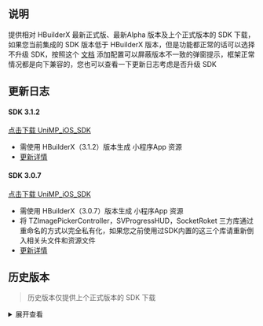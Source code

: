## 说明

提供相对 HBuilderX 最新正式版、最新Alpha 版本及上个正式版本的 SDK 下载，如果您当前集成的 SDK 版本低于 HBuilderX 版本，但是功能都正常的话可以选择不升级 SDK，按照这个 [文档](https://ask.dcloud.net.cn/article/35627) 添加配置可以屏蔽版本不一致的弹窗提示，框架正常情况都是向下兼容的，您也可以查看一下更新日志考虑是否升级 SDK

## 更新日志

#### SDK 3.1.2
[点击下载 UniMP_iOS_SDK](http://download.dcloud.net.cn/unimpsdk/UniMPSDK_iOS@3.1.2.zip)

+ 需使用 HBuilderX（3.1.2）版本生成 小程序App 资源
+ [更新详情](https://download1.dcloud.net.cn/hbuilderx/changelog/3.1.2.20210205-alpha.html)

#### SDK 3.0.7
[点击下载 UniMP_iOS_SDK](http://download.dcloud.net.cn/unimpsdk/UniMPSDK_iOS@3.0.7.zip)

+ 需使用 HBuilderX（3.0.7）版本生成 小程序App 资源
+ 将 TZImagePickerController，SVProgressHUD，SocketRoket 三方库通过重命名的方式以完全私有化，如果您之前使用过SDK内置的这三个库请重新倒入相关头文件和资源文件
+ [更新详情](https://download1.dcloud.net.cn/hbuilderx/changelog/3.0.7.20210109-alpha.html)


## 历史版本
> 历史版本仅提供上个正式版本的 SDK 下载

<details>
<summary>展开查看</summary>

#### 下载地址
链接: [https://pan.baidu.com/s/1UCsDFTc7IdhgCarPmuGHaQ](https://pan.baidu.com/s/1UCsDFTc7IdhgCarPmuGHaQ)  密码: edh1

#### SDK 3.1.1

+ 需使用 HBuilderX（3.1.1）版本生成 小程序App 资源
+ [更新详情](https://download1.dcloud.net.cn/hbuilderx/changelog/3.1.1.20210204-alpha.html)

#### SDK 3.1.0

+ 需使用 HBuilderX（3.1.0）版本生成 小程序App 资源
+ iOS平台 修复 关闭当前小程序立刻打开另一个小程序后，小程序可能无法关闭的Bug [详情](https://ask.dcloud.net.cn/question/115243)
+ iOS平台 新增 小程序页面关闭时支持动态设置原生导航栏的显隐方法 [详情](https://nativesupport.dcloud.net.cn/UniMPDocs/API/ios?id=SetNavigationBarHidden)
+ [其他更新详情](https://download1.dcloud.net.cn/hbuilderx/changelog/3.1.0.20210202-alpha.html)

#### SDK 3.0.5

+ 需使用 HBuilderX（3.0.5）版本生成 小程序App 资源
+ [更新详情](https://download1.dcloud.net.cn/hbuilderx/changelog/3.0.5.20210107.html)

#### SDK 3.0.4

+ 需使用 HBuilderX（3.0.4）版本生成 小程序App 资源
+ [更新详情](https://download1.dcloud.net.cn/hbuilderx/changelog/3.0.4.20201230-alpha.html)

#### SDK 3.0.3

+ 需使用 HBuilderX（3.0.3）版本生成 小程序App 资源
+ [更新详情](https://download1.dcloud.net.cn/hbuilderx/changelog/3.0.3.20201228-alpha.html)

#### SDK 3.0.2

+ 需使用 HBuilderX（3.0.2）版本生成 小程序App 资源
+ iOS平台 修复 小程序跳转其他原生页面再返回小程序时，对应生命周期事件 onShow、onHide 没有触发的Bug
+ [其他更新详情](https://download1.dcloud.net.cn/hbuilderx/changelog/3.0.2.20201225-alpha.html)

#### SDK 3.0.0

+ 需使用HBuilderX（3.0.0）版本生成 小程序App 资源
+ iOS平台 新增 小程序的打开方式支持原生 push 方式 [详情](https://nativesupport.dcloud.net.cn/UniMPDocs/Sample/ios?id=%e5%90%af%e5%8a%a8%e6%96%b9%e5%bc%8f)
+ iOS平台 新增 支持开启侧滑手势关闭小程序 [详情](https://nativesupport.dcloud.net.cn/UniMPDocs/Sample/ios?id=%e4%be%a7%e6%bb%91%e6%89%8b%e5%8a%bf%e5%85%b3%e9%97%ad%e5%b0%8f%e7%a8%8b%e5%ba%8f)
+ 升级 SDWebImage 5.10.0 版本，对应 libSDWebImage.a 库
+ 升级 ZipArchive 2.2.3 版本，对应 libcoreSupport.a 库
+ [其他更新详情](https://download1.dcloud.net.cn/hbuilderx/changelog/3.0.0.20201219-alpha.html)

#### SDK 2.9.10

+ 需使用HBuilderX（2.9.10）版本生成 小程序App 资源
+ iOS平台 修复 窗口标题栏 titleNView 设置 type 为 transparent 时，在 ActionSheet 上显示的按钮样式异常的Bug
+ iOS平台 修复 从相册选择视频后调用 uni.navigateBack() 关闭页面时会退出小程序的Bug
+ [其他更新详情](https://download1.dcloud.net.cn/hbuilderx/changelog/2.9.10.20201117-alpha.html)

#### SDK 2.9.8

+ 需使用HBuilderX（2.9.8）版本生成 小程序App 资源
+ [更新详情](https://download1.dcloud.net.cn/hbuilderx/changelog/2.9.8.20201110.html)

#### SDK 2.9.7

+ 需使用HBuilderX（2.9.7）版本生成 小程序App 资源
+ [更新详情](https://download1.dcloud.net.cn/hbuilderx/changelog/2.9.7.20201103-alpha.html)

UniMP_iOS_SDK@2.9.5.20201024

+ 需使用HBuilderX（2.9.5）版本生成 小程序App 资源
+ [更新详情](https://download1.dcloud.net.cn/hbuilderx/changelog/2.9.5.20201024-alpha.html)

#### 2020年10月14日发布

+ 需使用HBuilderX（2.9.3）版本生成 小程序App 资源
+ 修复 nvue image 组件 mode 设置 widthFix、heightFix 不生效的Bug [详情](https://ask.dcloud.net.cn/question/98827);
+ 修复 nvue map 组件中添加 polyline 边线总是带个箭头的Bug [详情](https://ask.dcloud.net.cn/question/91041);
+ 修复 wgt热更新后 plus.runtime.getProperty 获取的 versionCode 不正确的Bug [详情](https://ask.dcloud.net.cn/question/108425);
+ [其他更新详情](https://download1.dcloud.net.cn/hbuilderx/changelog/2.9.3.20201014.html)

#### 2020年09月27日发布

+ 需使用HBuilderX（2.9.1）版本生成 小程序App 资源
+ 修复 2.9.0 版引出的 nvue image 组件动态设置样式在 iOS14 以下设备图片不显示的Bug;
+ 修复 tabbar 中的文本在 iOS14 上无法完整显示的Bug;
+ 修复 获取通讯录 plus.contacts.getAddressBook 在 iOS14 上导致应用闪退的Bug;
+ [更新详情](https://download1.dcloud.net.cn/hbuilderx/changelog/2.9.1.20200927-alpha.html)

#### 2020年09月25日发布

+ 需使用HBuilderX（2.9.0）版本生成 小程序App 资源
+ 适配 iOS14；
+ 修复 小程序前后台切换或跳转其他原生页面在返回小程序页面时，对应的应用生命周期 onShow、onHide 没有触发的Bug;
+ 修复 安装App后，偶现首次无法正常启动小程序的Bug;
+ 其他更新 [详情](https://download1.dcloud.net.cn/hbuilderx/changelog/2.9.0.20200925-alpha.html)

#### 2020年09月27日发布

+ 需使用HBuilderX（2.8.13）版本生成 小程序App 资源
+ 修复 2.8.12版引出的 nvue image 组件动态设置样式在 iOS14 以下设备图片不显示的Bug;
+ 修复 tabbar 中的文本在 iOS14 上无法完整显示的Bug;
+ 修复 获取通讯录 plus.contacts.getAddressBook 在 iOS14 上导致应用闪退的Bug;
+ [更新详情](https://download1.dcloud.net.cn/hbuilderx/changelog/2.8.13.20200927.html)

#### 2020年09月25日发布

+ 需使用HBuilderX（2.8.12）版本生成 小程序App 资源
+ 其他更新 [详情](https://download1.dcloud.net.cn/hbuilderx/changelog/2.8.12.20200925.html)

#### 2020年09月04日发布

+ 需使用HBuilderX（2.8.11）版本生成 小程序App 资源
+ 其他更新 [详情](https://download1.dcloud.net.cn/hbuilderx/changelog/2.8.11.20200904-alpha.html)

#### 2020年08月29日发布

+ 需使用HBuilderX（2.8.9）版本生成 小程序App 资源
+ 其他更新 [详情](https://download1.dcloud.net.cn/hbuilderx/changelog/2.8.9.20200829-alpha.html)

#### 2020年08月20日发布

+ 需使用HBuilderX（2.8.8）版本生成 小程序App 资源
+ 其他更新 [详情](https://download1.dcloud.net.cn/hbuilderx/changelog/2.8.8.20200820.html)

#### 2020年08月14日发布

+ 需使用HBuilderX（2.8.6）版本生成 小程序App 资源
+ 其他更新 [详情](https://download1.dcloud.net.cn/hbuilderx/changelog/2.8.6.20200814.html)

#### 2020年08月05日发布

+ 需使用HBuilderX（2.8.4）版本生成 小程序App 资源
+ 其他更新 [详情](https://download1.dcloud.net.cn/hbuilderx/changelog/2.8.4.20200805-alpha.html)

#### 2020年07月28日发布

+ 需使用HBuilderX（2.8.3）版本生成 小程序App 资源
+ 其他更新 [详情](https://download1.dcloud.net.cn/hbuilderx/changelog/2.8.3.20200728.html)

#### 2020年07月26日发布

+ 需使用HBuilderX（2.8.2）版本生成 小程序App 资源
+ 其他更新 [详情](https://download1.dcloud.net.cn/hbuilderx/changelog/2.8.2.20200726.html)

#### 2020年07月21日发布

+ 需使用HBuilderX（2.8.1）版本生成 小程序App 资源
+ iOS平台 优化 小程序启动流程，Hello uni-app 示例应用启动速度提升2倍，在iPhone11设备实测400ms内打开应用首页
+ iOS平台 修复 发送短信 sendMessage API无效的Bug
+ 其他更新 [详情](https://download1.dcloud.net.cn/hbuilderx/changelog/2.8.1.20200721-alpha.html)

#### 2020年07月01日发布

+ 需使用HBuilderX（2.8.0）版本生成 小程序App 资源
+ iOS平台 新增 预加载小程序功能，可提升初次启动速度 [详情](https://nativesupport.dcloud.net.cn/UniMPDocs/Sample/ios?id=%e9%a2%84%e5%8a%a0%e8%bd%bd%e5%b0%8f%e7%a8%8b%e5%ba%8f)
+ iOS平台 新增 小程序支持后台运行功能，可提升二次启动速度 [详情](https://nativesupport.dcloud.net.cn/UniMPDocs/Sample/ios?id=%e5%bc%80%e5%90%af%e5%90%8e%e5%8f%b0%e8%bf%90%e8%a1%8c)
+ 其他更新 [详情](https://download1.dcloud.net.cn/hbuilderx/changelog/2.8.0.20200701-alpha.html)

#### 2020年06月18日发布

+ 需使用HBuilderX（2.7.14）版本生成 小程序App 资源
+ 其他更新 [详情](https://download1.dcloud.net.cn/hbuilderx/changelog/2.7.14.20200618.html)

#### 2020年06月15日发布

+ 需使用HBuilderX（2.7.13）版本生成 小程序App 资源
+ 其他更新 [详情](https://download1.dcloud.net.cn/hbuilderx/changelog/2.7.13.20200615-alpha.html)

#### 2020年06月02日发布

+ 需使用HBuilderX（2.7.11）版本生成 小程序App 资源
+ 其他更新 [详情](https://update.dcloud.net.cn/hbuilderx/changelog/2.7.11.20200602-alpha.html)

#### 2020年05月27日发布

+ 需使用HBuilderX（2.7.9）版本生成 小程序App 资源
+ 其他更新 [详情](https://update.dcloud.net.cn/hbuilderx/changelog/2.7.9.20200527.html)

#### 2020年05月19日发布

+ 需使用HBuilderX（2.7.5）版本生成 小程序App 资源
+ 修复 video 组件在开启屏幕自动旋转时，切换全屏播放，屏幕旋转后布局错乱的Bug
+ 其他更新 [详情](https://update.dcloud.net.cn/hbuilderx/changelog/2.7.5.20200519.html)

#### 2020年05月15日发布

+ 需使用HBuilderX（2.7.4）版本生成 小程序App 资源
+ 其他更新 [详情](https://update.dcloud.net.cn/hbuilderx/changelog/2.7.4.20200515-alpha.html)

#### 2020年05月13日发布

+ 需使用HBuilderX（2.7.2）版本生成 小程序App 资源
+ iOS平台 修复 video 组件退出全屏后页面布局错位的Bug
+ 其他更新 [详情](https://update.dcloud.net.cn/hbuilderx/changelog/2.7.2.20200513-alpha.html)

#### 2020年05月10日发布

+ 需使用HBuilderX（2.7.1）版本生成 小程序App 资源
+ 其他更新 [详情](https://update.dcloud.net.cn/hbuilderx/changelog/2.7.1.20200510-alpha.html)

#### 2020年05月01日发布

+ 需使用HBuilderX（2.7.0）版本生成 小程序App 资源
+ 其他更新 [详情](https://update.dcloud.net.cn/hbuilderx/changelog/2.7.0.20200501-alpha.html)

#### 2020年04月24日发布

+ 需使用HBuilderX（2.6.16）版本生成 小程序App 资源
+ 其他更新 [详情](https://update.dcloud.net.cn/hbuilderx/changelog/2.6.16.20200424.html)

#### 2020年04月21日发布

+ 需使用HBuilderX（2.6.15）版本生成 小程序App 资源
+ 其他更新 [详情](https://update.dcloud.net.cn/hbuilderx/changelog/2.6.15.20200421.html)

#### 2020年04月19日发布

+ 需使用HBuilderX（2.6.14）版本生成 小程序App 资源
+ iOS平台 补齐 wgt 编译版本与js框架版本校验，不一致会弹窗提示 详情
+ iOS平台 修复 小程序内 wgt 热更新资源后启动会显示一下 LaunchScreen.storyboard 页面的Bug
+ 其他更新 [详情](https://update.dcloud.net.cn/hbuilderx/changelog/2.6.14.20200419-alpha.html)

#### 2020年04月15日发布

+ 需使用HBuilderX（2.6.13）版本生成 小程序App 资源。
+ 更新 [详情](https://update.dcloud.net.cn/hbuilderx/changelog/2.6.13.20200414-alpha.html)

#### 2020年04月13日发布

+ 需使用HBuilderX（2.6.12）版本生成 小程序App 资源。
+ 更新 [详情](https://update.dcloud.net.cn/hbuilderx/changelog/2.6.12.20200412-alpha.html)

#### 2020年04月09日发布

+ 需使用HBuilderX（2.6.11）版本生成 小程序App 资源。
+ 更新 uni-jsframework 框架；
+ 其他更新 [详情](https://update.dcloud.net.cn/hbuilderx/changelog/2.6.11.20200409.html)

#### 2020年04月03日发布

+ 需使用HBuilderX（2.6.10）版本生成 小程序App 资源。
+ 更新 uni-jsframework 框架；
+ 新增 宿主与小程序通讯机制 [详情](https://ask.dcloud.net.cn/docs/#https://ask.dcloud.net.cn/article/37122)
+ 修复 在监听小程序被关闭的方法中紧接着在打开小程序可能会崩溃的Bug
+ 修复 uni.chooseImage 引起内存泄露的Bug
+ 其他更新 [详情](https://update.dcloud.net.cn/hbuilderx/changelog/2.6.10.20200403-alpha.html)

#### 2020年04月03日发布

+ 需使用HBuilderX（2.6.9）版本生成 小程序App 资源。
+ 更新 uni-jsframework 框架；
+ 其他更新[详情](https://update.dcloud.net.cn/hbuilderx/changelog/2.6.9.20200403.html)

#### 2020年03月30日发布

+ 需使用HBuilderX（2.6.8）版本生成 小程序App 资源。
+ 更新 uni-jsframework 框架；
+ 其他更新[详情](https://update.dcloud.net.cn/hbuilderx/changelog/2.6.8.20200330.html)

#### 2020年03月19日发布

+ 需使用HBuilderX（2.6.6）版本生成 小程序App 资源。
+ 新增 获取当前显示小程序页面直达Url方法（用于启动直达二级页面）[iOS](https://ask.dcloud.net.cn/article/37068#getCurrentPageUrl)、[Android](https://ask.dcloud.net.cn/article/36984#getCurrentPageUrl)
+ 新增 获取已部署的小程序资源版本信息方法 [iOS](https://ask.dcloud.net.cn/article/37068#getUniMPVersionInfo)、[Android](https://ask.dcloud.net.cn/article/36984#getAppVersionInfo)
+ 新增 胶囊按钮添加点击效果
+ 开放 小程序内部调用 plus.runtime.install 热更新wgt资源 [详情](https://ask.dcloud.net.cn/article/35667)
+ 修复 原生工程勾选 'Hide status bar' 导致小程序页面导航栏被系统状态栏挡住的Bug
+ 修复 pickDate、pickTime 无法显示的Bug
+ 基础库移除对 StoreKit.framework 的依赖

#### 2020年03月10日发布

- 需使用HBuilderX（2.6.4 alpha版，或 2.6.5 正式版）生成 小程序App 资源。
- 更新 uni-jsframework 框架；

#### 2020年03月05日发布

- 需使用HBuilderX（2.6.3）版本生成 小程序App 资源。
- 新增 启动小程序支持传入参数及直达指定页面 [详情](https://ask.dcloud.net.cn/docs/#https://ask.dcloud.net.cn/article/37010)
- 新增 关闭当前小程序方法及小程序关闭回调方法 [详情](https://ask.dcloud.net.cn/docs/#https://ask.dcloud.net.cn/article/37014)
- 新增 获取当前运行的小程序appid方法

#### 2020年02月25日发布

- 需使用HBuilderX（2.6.1）版本生成 小程序App 资源。
- 修改集成小程序资源为 wgt 包，详情请查看集成文档关于生成小程序应用资源说明；

#### 2020年02月12日发布

- 需使用HBuilderX（2.5.11.20200212）版本生成 小程序App 资源。
- 修复反复打开关闭小程序导致内存不断增加的Bug；

#### 2020年02月05日发布 

- 需使用HBuilderX（2.5.10.20200205）版本生成 小程序App 资源。